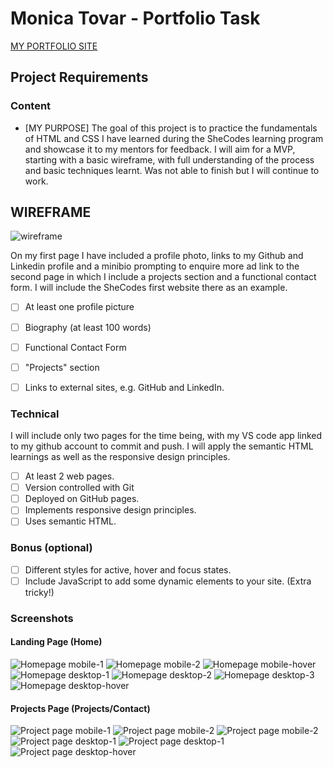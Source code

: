 # Monica Tovar - Portfolio Task
[MY PORTFOLIO SITE](https://mmtovarm.github.io/)
## Project Requirements
### Content
- [MY PURPOSE]
The goal of this project is to practice the fundamentals of HTML and CSS I have learned during the SheCodes learning program and showcase it to my mentors for feedback. I will aim for a MVP, starting with a basic wireframe, with full understanding of the process and basic techniques learnt. Was not able to finish but I will continue to work.

## WIREFRAME
![wireframe](./img/Portfolio-wireframe-shecodes.png)

On my first page I have included a profile photo, links to my Github and Linkedin profile and a minibio prompting to enquire more ad link to the second page in which I include a projects section and a functional contact form. I will include the SheCodes first website there as an example.

- [ ] At least one profile picture
- [ ] Biography (at least 100 words)
- [ ] Functional Contact Form
- [ ] "Projects" section
- [ ] Links to external sites, e.g. GitHub and LinkedIn.


### Technical
I will include only two pages for the time being, with my VS code app linked to my github account to commit and push. I will apply the semantic HTML learnings as well as the responsive design principles.
- [ ] At least 2 web pages.
- [ ] Version controlled with Git
- [ ] Deployed on GitHub pages.
- [ ] Implements responsive design principles.
- [ ] Uses semantic HTML.
### Bonus (optional)

- [ ] Different styles for active, hover and focus states.
- [ ] Include JavaScript to add some dynamic elements to your site. (Extra
tricky!)
### Screenshots
#### Landing Page (Home)
![Homepage mobile-1 ](./Screenshots/Homepage1-mobile.png)
![Homepage mobile-2 ](./Screenshots/Homepage2-mobile.png)
![Homepage mobile-hover ](./Screenshots/Homepage-mobile-hover.png)
![Homepage desktop-1 ](./Screenshots/Homepage1-desktop.png)
![Homepage desktop-2 ](./Screenshots/Homepage2-desktop.png)
![Homepage desktop-3 ](./Screenshots/Homepage3-desktop.png)
![Homepage desktop-hover ](./Screenshots/Homepage-desktop-hover.png)
#### Projects Page (Projects/Contact)
![Project page mobile-1 ](./Screenshots/Projects1-mobile.png)
![Project page mobile-2 ](./Screenshots/Projects2-mobile.png)
![Project page mobile-2 ](./Screenshots/Projects-mobile-hover.png)
![Project page desktop-1 ](./Screenshots/Projects1-desktop.png)
![Project page desktop-1 ](./Screenshots/Projects2-desktop.png)
![Project page desktop-hover](./Screenshots/Projects-desktop-hover.png)